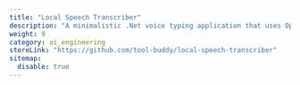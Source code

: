 ```yaml
---
title: "Local Speech Transcriber"
description: "A minimalistic .Net voice typing application that uses OpenAI’s Whisper locally."
weight: 9
category: ai_engineering
storeLink: "https://github.com/tool-buddy/local-speech-transcriber"
sitemap:
  disable: true
---
```

